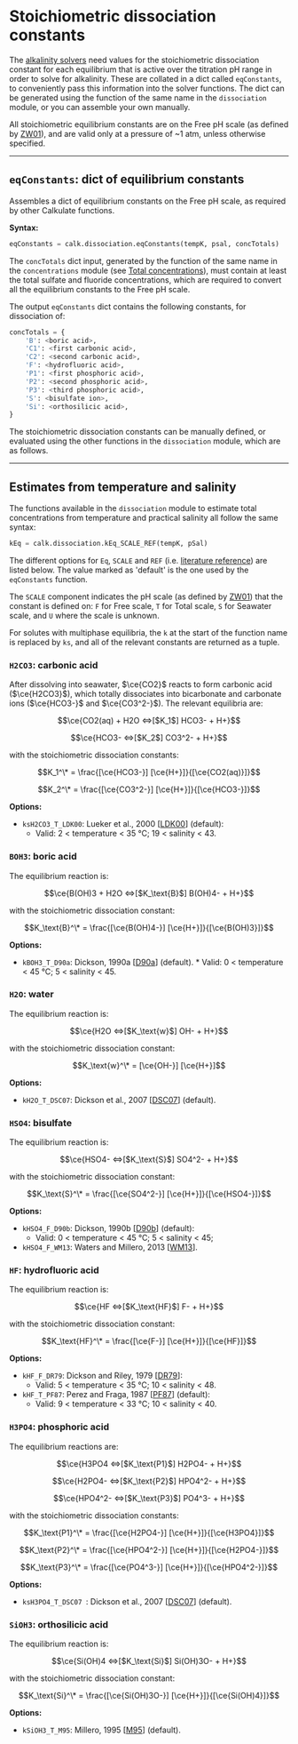 <script type="text/x-mathjax-config">
MathJax.Hub.Config({tex2jax: {inlineMath: [['$','$'], ['\\(','\\)']]}});
MathJax.Ajax.config.path["mhchem"] =
  "https://cdnjs.cloudflare.com/ajax/libs/mathjax-mhchem/3.3.2";
MathJax.Hub.Config({TeX: {extensions: ["[mhchem]/mhchem.js"]}});
</script><script src='https://cdnjs.cloudflare.com/ajax/libs/mathjax/2.7.5/MathJax.js?config=TeX-MML-AM_CHTML' async></script>

# Stoichiometric dissociation constants

The [alkalinity solvers](../solvers) need values for the stoichiometric dissociation constant for each equilibrium that is active over the titration pH range in order to solve for alkalinity.  These are collated in a dict called `eqConstants`, to conveniently pass this information into the solver functions. The dict can be generated using the function of the same name in the `dissociation` module, or you can assemble your own manually.

All stoichiometric equilibrium constants are on the Free pH scale (as defined by [ZW01](../references/#ZW01)), and are valid only at a pressure of ~1 atm, unless otherwise specified.

---

## `eqConstants`: dict of equilibrium constants

Assembles a dict of equilibrium constants on the Free pH scale, as required by other Calkulate functions.

**Syntax:**

```python
eqConstants = calk.dissociation.eqConstants(tempK, psal, concTotals)
```

The `concTotals` dict input, generated by the function of the same name in the `concentrations` module (see [Total concentrations](../concentrations)), must contain at least the total sulfate and fluoride concentrations, which are required to convert all the equilibrium constants to the Free pH scale.

The output `eqConstants` dict contains the following constants, for dissociation of:

```python
concTotals = {
    'B': <boric acid>,
    'C1': <first carbonic acid>,
    'C2': <second carbonic acid>,
    'F': <hydrofluoric acid>,
    'P1': <first phosphoric acid>,
    'P2': <second phosphoric acid>,
    'P3': <third phosphoric acid>,
    'S': <bisulfate ion>,
    'Si': <orthosilicic acid>,
}
```

The stoichiometric dissociation constants can be manually defined, or evaluated using the other functions in the `dissociation` module, which are as follows.

---

## Estimates from temperature and salinity

The functions available in the `dissociation` module to estimate total concentrations from temperature and practical salinity all follow the same syntax:

```python
kEq = calk.dissociation.kEq_SCALE_REF(tempK, pSal)
```

The different options for `Eq`, `SCALE` and `REF` (i.e. [literature reference](../references)) are listed below. The value marked as 'default' is the one used by the `eqConstants` function.

The `SCALE` component indicates the pH scale (as defined by [ZW01](../references/#ZW01)) that the constant is defined on: `F` for Free scale, `T` for Total scale, `S` for Seawater scale, and `U` where the scale is unknown.

For solutes with multiphase equilibria, the `k` at the start of the function name is replaced by `ks`, and all of the relevant constants are returned as a tuple.

### `H2CO3`: carbonic acid

After dissolving into seawater, $\ce{CO2}$ reacts to form carbonic acid ($\ce{H2CO3}$), which totally dissociates into bicarbonate and carbonate ions ($\ce{HCO3-}$ and $\ce{CO3^2-}$). The relevant equilibria are:

$$\ce{CO2(aq) + H2O <=>[$K_1$] HCO3- + H+}$$

$$\ce{HCO3- <=>[$K_2$] CO3^2- + H+}$$

with the stoichiometric dissociation constants:

$$K_1^\* = \frac{[\ce{HCO3-}] [\ce{H+}]}{[\ce{CO2(aq)}]}$$

$$K_2^\* = \frac{[\ce{CO3^2-}] [\ce{H+}]}{[\ce{HCO3-}]}$$

**Options:**

  * `ksH2CO3_T_LDK00`: Lueker et al., 2000 [[LDK00](../references/#LDK00)] (default):
    * Valid: 2 < temperature < 35 °C; 19 < salinity < 43.

### `BOH3`: boric acid

The equilibrium reaction is:

$$\ce{B(OH)3 + H2O <=>[$K_\text{B}$] B(OH)4- + H+}$$

with the stoichiometric dissociation constant:

$$K_\text{B}^\* = \frac{[\ce{B(OH)4-}] [\ce{H+}]}{[\ce{B(OH)3}]}$$

**Options:**

  *  `kBOH3_T_D90a`: Dickson, 1990a [[D90a](../references/#D90a)] (default).
    * Valid: 0 < temperature < 45 °C; 5 < salinity < 45.

### `H2O`: water

The equilibrium reaction is:

$$\ce{H2O <=>[$K_\text{w}$] OH- + H+}$$

with the stoichiometric dissociation constant:

$$K_\text{w}^\* = [\ce{OH-}] [\ce{H+}]$$

**Options:**

  * `kH2O_T_DSC07`: Dickson et al., 2007 [[DSC07](../references/#DSC07)] (default).

### `HSO4`: bisulfate

The equilibrium reaction is:

$$\ce{HSO4- <=>[$K_\text{S}$] SO4^2- + H+}$$

with the stoichiometric dissociation constant:

$$K_\text{S}^\* = \frac{[\ce{SO4^2-}] [\ce{H+}]}{[\ce{HSO4-}]}$$

**Options:**

  * `kHSO4_F_D90b`: Dickson, 1990b [[D90b](../references/#D90b)] (default):
    * Valid: 0 < temperature < 45 °C; 5 < salinity < 45;
  * `kHSO4_F_WM13`: Waters and Millero, 2013 [[WM13](../references/#WM13)].

### `HF`: hydrofluoric acid

The equilibrium reaction is:

$$\ce{HF <=>[$K_\text{HF}$] F- + H+}$$

with the stoichiometric dissociation constant:

$$K_\text{HF}^\* = \frac{[\ce{F-}] [\ce{H+}]}{[\ce{HF}]}$$

**Options:**

  * `kHF_F_DR79`: Dickson and Riley, 1979 [[DR79](../references/#DR79)]:
    * Valid: 5 < temperature < 35 °C; 10 < salinity < 48.
  * `kHF_T_PF87`: Perez and Fraga, 1987 [[PF87](../references/#PF87)] (default):
    * Valid: 9 < temperature < 33 °C; 10 < salinity < 40.

### `H3PO4`: phosphoric acid

The equilibrium reactions are:

$$\ce{H3PO4 <=>[$K_\text{P1}$] H2PO4- + H+}$$

$$\ce{H2PO4- <=>[$K_\text{P2}$] HPO4^2- + H+}$$

$$\ce{HPO4^2- <=>[$K_\text{P3}$] PO4^3- + H+}$$

with the stoichiometric dissociation constants:

$$K_\text{P1}^\* = \frac{[\ce{H2PO4-}] [\ce{H+}]}{[\ce{H3PO4}]}$$

$$K_\text{P2}^\* = \frac{[\ce{HPO4^2-}] [\ce{H+}]}{[\ce{H2PO4-}]}$$

$$K_\text{P3}^\* = \frac{[\ce{PO4^3-}] [\ce{H+}]}{[\ce{HPO4^2-}]}$$

**Options:**

  * `ksH3PO4_T_DSC07 `: Dickson et al., 2007 [[DSC07](../references/#DSC07)] (default).

### `SiOH3`: orthosilicic acid

The equilibrium reaction is:

$$\ce{Si(OH)4 <=>[$K_\text{Si}$] Si(OH)3O- + H+}$$

with the stoichiometric dissociation constant:

$$K_\text{Si}^\* = \frac{[\ce{Si(OH)3O-}] [\ce{H+}]}{[\ce{Si(OH)4}]}$$

**Options:**

  * `kSiOH3_T_M95`: Millero, 1995 [[M95](../references/#M95)] (default).

<!--

# Ammonium

The equilibrium reaction is:

$$\ce{NH3 <=>[$K_\text{Si}$] Si(OH)3O- + H+}$$

with the stoichiometric dissociation constant:

$$K_\text{Si}^\* = \frac{[\ce{Si(OH)3O-}] [\ce{H+}]}{[\ce{Si(OH)4}]}$$

## .KNH4_X_BJJL08 - ammonium

Estimates the ammonium stoichiometric dissociation constant from temperature and salinity on **an unknown** pH scale following Bell et al. (2008).

**Syntax:**

```python
KNH4 = calk.dissociation.KNH4_X_BJJL08(tempK, psal)
```

**Inputs:**

  * `tempK` - temperature in K;
  * `psal` - practical salinity.

**Outputs:**

  * `KNH4` - dissociation constant for ammonium on **an unknown** pH scale in mol·kg-sw<sup>−1</sup>.


## .K2AMP_S_BE86 - 2-aminopyridine

Estimates the 2-aminopyridine stoichiometric dissociation constant from temperature and salinity on the seawater pH scale following Bates and Erickson (1986). Valid for temperature from 5 to 40 °C and practical salinity from 30 to 40.

**Syntax:**

```python
K2AMP = calk.dissociation.K2AMP_S_BE86(tempK, psal)
```

**Inputs:**

  * `tempK` - temperature in K;
  * `psal` - practical salinity.

**Outputs:**

  * `K2AMP` - dissociation constant for 2-aminopyridine on the seawater pH scale in mol·kg-sw<sup>−1</sup>.

-->
